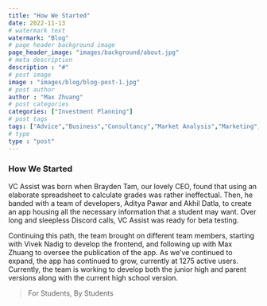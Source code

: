 ```yaml
---
title: "How We Started"
date: 2022-11-13
# watermark text
watermark: "Blog"
# page header background image
page_header_image: "images/background/about.jpg"
# meta description
description : "#"
# post image
image : "images/blog/blog-post-1.jpg"
# post author
author : "Max Zhuang"
# post categories
categories: ["Investment Planning"]
# post tags
tags: ["Advice","Business","Consultancy","Market Analysis","Marketing","Finance"]
# type
type : "post"
---
```


### How We Started

VC Assist was born when Brayden Tam, our lovely CEO, found that using an elaborate spreadsheet to calculate grades was rather ineffectual. Then, he banded with a team of developers, Aditya Pawar and Akhil Datla, to create an app housing all the necessary information that a student may want. Over long and sleepless Discord calls, VC Assist was ready for beta testing. 

Continuing this path, the team brought on different team members, starting with Vivek Nadig to develop the frontend, and following up with Max Zhuang to oversee the publication of the app. As we’ve continued to expand, the app has continued to grow, currently at 1275 active users. Currently, the team is working to develop both the junior high and parent versions along with the current high school version.

> For Students, By Students
